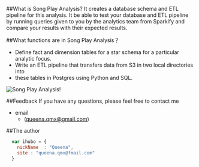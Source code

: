 ##What is Song Play Analysis?
It creates a database schema and ETL pipeline for this analysis. 
It be able to test your database and ETL pipeline by running queries 
given to you by the analytics team from Sparkify and compare your results 
with their expected results.

##What functions are in Song Play Analysis？

*  Define fact and dimension tables for a star schema for a particular analytic focus.
*  Write an ETL pipeline that transfers data from S3 in two local directories into 
*  these tables in Postgres using Python and SQL.

![Song Play Analysis!](/Users/tiffa/Desktop/U/songplay.png "")

##Feedback
If you have any questions, please feel free to contact me
* email
    * (queena.qmx@gmail.com)

##The author

```javascript
  var ihubo = {
    nickName  : "Queena",
    site : "queena.qmx@fmail.com"
  }
```